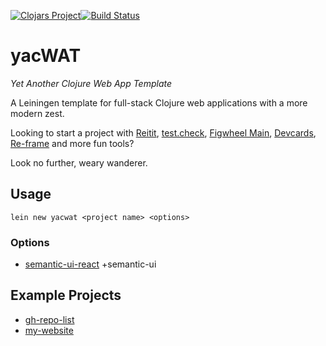 [![Clojars Project](https://img.shields.io/clojars/v/yacwat/lein-template.svg)](https://clojars.org/yacwat/lein-template)[![Build Status](https://travis-ci.com/sansarip/yet-another-clojure-web-app-template.svg?branch=master)](https://travis-ci.com/sansarip/yet-another-clojure-web-app-template)

# yacWAT

*Yet Another Clojure Web App Template*

A Leiningen template for full-stack Clojure web applications with a more modern zest.

Looking to start a project with [Reitit](https://github.com/metosin/reitit), 
[test.check](https://github.com/clojure/test.check), [Figwheel Main](https://figwheel.org/), 
[Devcards](https://github.com/bhauman/devcards), [Re-frame](https://github.com/day8/re-frame) and more fun tools?

Look no further, weary wanderer.

## Usage

`lein new yacwat <project name> <options>`

### Options

* [semantic-ui-react](https://github.com/cljsjs/packages/tree/master/semantic-ui-react) +semantic-ui

## Example Projects
* [gh-repo-list](https://github.com/sansarip/gh-repo-list)
* [my-website](https://github.com/sansarip/my-website)
